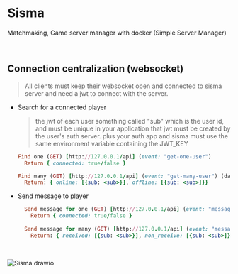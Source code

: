 # Sisma
Matchmaking, Game server manager with docker (Simple Server Manager)

<br>

## Connection centralization (websocket)
> All clients must keep their websocket open and connected to sisma server and need a jwt to connect with the server.
  - Search for a connected player
    > the jwt of each user something called "sub" which is the user id, and must be unique in your application that jwt must be created by the user's auth server. plus your auth app and sisma must use the same environment variable containing the JWT_KEY
    ```rb
    Find one (GET) [http://127.0.0.1/api] (event: "get-one-user") 
      Return { connected: true/false }
    
    Find many (GET) [http://127.0.0.1/api] (event: "get-many-user") (data) [{sub: <sub>}]             
      Return: { online: [{sub: <sub>}], offline: [{sub: <sub>]}}
    ```
- Send message to player
  > 
  ```rb
    Send message for one (GET) [http://127.0.0.1/api] (event: "message-for-one-user") 
      Return { connected: true/false }
    
    Send message for many (GET) [http://127.0.0.1/api] (event: "message-for-many-users") (data) {subs: [{sub: <sub>}], message: "" }             
      Return: { received: [{sub: <sub>}], non_receive: [{sub: <sub>]} }
    ```
    



<br>

![Sisma drawio](https://github.com/alec1o/Sisma/assets/100610503/75fd930e-720d-4698-9e00-4018feb6a72d)

